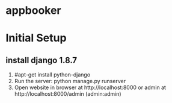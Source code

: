 # appbooker

<h1>Initial Setup</h1>

<h2>install django 1.8.7</h2>
<ol>
  <li>
    #apt-get install python-django
  </li>
  <li>Run the server: python manage.py runserver</li>
  <li>Open website in browser at http://localhost:8000 or admin at http://localhost:8000/admin (admin:admin)</li>
</ol>
